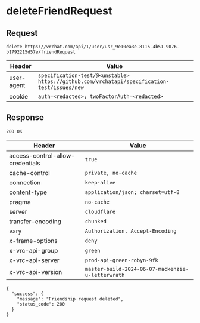 # deleteFriendRequest

## Request
`delete https://vrchat.com/api/1/user/usr_9e10ea3e-8115-4b51-9076-b1792215d57e/friendRequest`

| Header | Value |
| ------ | ----- |
| user-agent | `specification-test/@<unstable> https://github.com/vrchatapi/specification-test/issues/new` |
| cookie | `auth=<redacted>; twoFactorAuth=<redacted>` |


## Response
`200 OK`

| Header | Value |
| ------ | ----- |
| access-control-allow-credentials | `true` |
| cache-control | `private, no-cache` |
| connection | `keep-alive` |
| content-type | `application/json; charset=utf-8` |
| pragma | `no-cache` |
| server | `cloudflare` |
| transfer-encoding | `chunked` |
| vary | `Authorization, Accept-Encoding` |
| x-frame-options | `deny` |
| x-vrc-api-group | `green` |
| x-vrc-api-server | `prod-api-green-robyn-9fk` |
| x-vrc-api-version | `master-build-2024-06-07-mackenzie-u-letterwrath` |

```jsonc
{
  "success": {
    "message": "Friendship request deleted",
    "status_code": 200
  }
}
```
